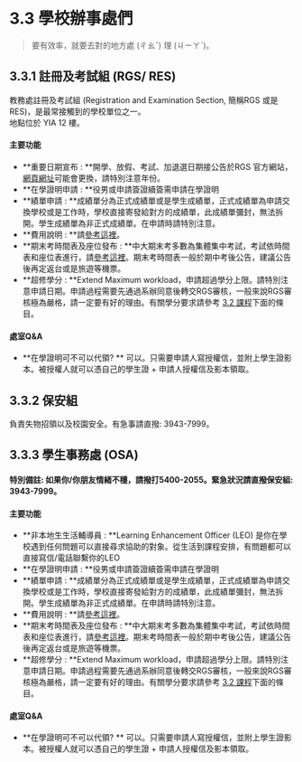 # 3.3 學校辦事處們

> 要有效率，就要去對的地方處 \(ㄔㄠˇ\) 理 \(ㄐㄧㄚˋ\)。

## 3.3.1 註冊及考試組 \(RGS/ RES\)

教務處註冊及考試組 \(Registration and Examination Section, 簡稱RGS 或是 RES\)，是最常接觸到的學校單位之一。  
地點位於 YIA 12 樓。

#### 主要功能

* **重要日期宣布 : **開學、放假、考試、加退選日期接公告於RGS 官方網站，[網頁網址](http://rgsntl.rgs.cuhk.edu.hk/rws_prd_life/pv_menu/gn_115085849.asp)可能會更換，請特別注意年份。
* **在學證明申請 : **役男或申請簽證續簽需申請在學證明
* **績單申請 : **成績單分為正式成績單或是學生成績單，正式成績單為申請交換學校或是工作時，學校直接寄發給對方的成績單，此成績單彌封，無法拆開。學生成績單為非正式成績單。在申請時請特別注意。
* **費用說明 : **請[參考這裡](https://rgsntl.rgs.cuhk.edu.hk/rws_prd_life/re_menu_zh/gn_115089646.asp)。
* **期末考時間表及座位發布 : **中大期末考多數為集體集中考試，考試依時間表和座位表進行，請[參考這裡](https://rgsntl.rgs.cuhk.edu.hk/rws_prd_life/re_menu/ex_00000493.asp)。期末考時間表一般於期中考後公告，建議公告後再定返台或是旅遊等機票。
* **超修學分 : **Extend Maximum workload，申請超過學分上限。請特別注意申請日期。申請過程需要先通過系辦同意後轉交RGS審核，一般來說RGS審核極為嚴格，請一定要有好的理由。有關學分要求請參考 [3.2 課程](/32-xuan-8ab23f.md)下面的條目。

#### 處室Q&A

* **在學證明可不可以代領?  **
  可以。只需要申請人寫授權信，並附上學生證影本。被授權人就可以憑自己的學生證 + 申請人授權信及影本領取。

## 3.3.2 保安組

負責失物招領以及校園安全。有急事請直撥: 3943-7999。

## 3.3.3 學生事務處 \(OSA\)

#### 特別備註: 如果你/你朋友情緒不穩，請撥打5400-2055。緊急狀況請直撥保安組: 3943-7999。

#### 主要功能

* **非本地生生活輔導員 : **Learning Enhancement Officer (LEO) 是你在學校遇到任何問題可以直接尋求協助的對象。從生活到課程安排，有問題都可以直接寫信/電話聯繫你的LEO
* **在學證明申請 : **役男或申請簽證續簽需申請在學證明
* **績單申請 : **成績單分為正式成績單或是學生成績單，正式成績單為申請交換學校或是工作時，學校直接寄發給對方的成績單，此成績單彌封，無法拆開。學生成績單為非正式成績單。在申請時請特別注意。
* **費用說明 : **請[參考這裡](https://rgsntl.rgs.cuhk.edu.hk/rws_prd_life/re_menu_zh/gn_115089646.asp)。
* **期末考時間表及座位發布 : **中大期末考多數為集體集中考試，考試依時間表和座位表進行，請[參考這裡](https://rgsntl.rgs.cuhk.edu.hk/rws_prd_life/re_menu/ex_00000493.asp)。期末考時間表一般於期中考後公告，建議公告後再定返台或是旅遊等機票。
* **超修學分 : **Extend Maximum workload，申請超過學分上限。請特別注意申請日期。申請過程需要先通過系辦同意後轉交RGS審核，一般來說RGS審核極為嚴格，請一定要有好的理由。有關學分要求請參考 [3.2 課程](/32-xuan-8ab23f.md)下面的條目。

#### 處室Q&A

* **在學證明可不可以代領?  **
  可以。只需要申請人寫授權信，並附上學生證影本。被授權人就可以憑自己的學生證 + 申請人授權信及影本領取。



